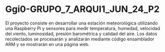 # Ggi0-GRUPO_7_ARQUI1_JUN_24_P2
El proyecto consiste en desarrollar una estación meteorológica utilizando una Raspberry Pi y sensores para medir temperatura, humedad, velocidad del viento, luminosidad, presión barométrica y calidad del aire. Los datos recolectados se procesarán y analizarán mediante código ensamblador ARM y se mostrarán en una página web.
